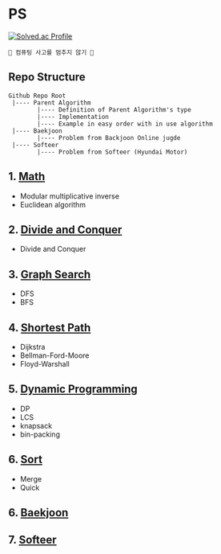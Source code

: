 # PS

[![Solved.ac Profile](http://mazassumnida.wtf/api/v2/generate_badge?boj=one9119)](https://solved.ac/one9119/)

```🧠 컴퓨팅 사고를 멈추지 않기 🦾```

## Repo Structure
```
Github Repo Root
 |---- Parent Algorithm          
        |---- Definition of Parent Algorithm's type
        |---- Implementation
        |---- Example in easy order with in use algorithm
 |---- Baekjoon
        |---- Problem from Backjoon Online jugde
 |---- Softeer
        |---- Problem from Softeer (Hyundai Motor)
```

## 1. [Math](https://github.com/choiish98/PS/tree/main/Math)
- Modular multiplicative inverse
- Euclidean algorithm

## 2. [Divide and Conquer](https://github.com/choiish98/PS/tree/main/Divide%20and%20Conquer)
- Divide and Conquer

## 3. [Graph Search](https://github.com/choiish98/PS/tree/main/Graph%20Search)
- DFS
- BFS

## 4. [Shortest Path](https://github.com/choiish98/PS/tree/main/Shortest-Path)
- Dijkstra
- Bellman-Ford-Moore
- Floyd-Warshall

## 5. [Dynamic Programming](https://github.com/choiish98/PS/tree/main/DP)
- DP
- LCS
- knapsack
- bin-packing

## 6. [Sort](https://github.com/choiish98/PS/tree/main/Sort)
- Merge
- Quick

## 6. [Baekjoon](https://github.com/choiish98/PS/tree/main/Baekjoon)

## 7. [Softeer](https://github.com/choiish98/PS/tree/main/Softeer)